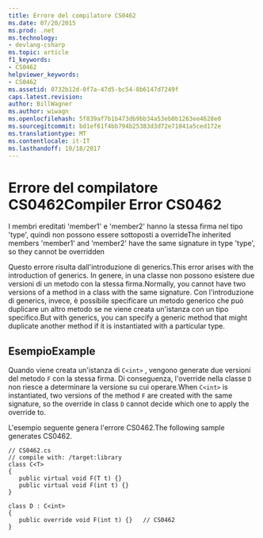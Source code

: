 ```yaml
---
title: Errore del compilatore CS0462
ms.date: 07/20/2015
ms.prod: .net
ms.technology:
- devlang-csharp
ms.topic: article
f1_keywords:
- CS0462
helpviewer_keywords:
- CS0462
ms.assetid: 0732b12d-0f7a-47d5-bc54-8b6147d7249f
caps.latest.revision: 
author: BillWagner
ms.author: wiwagn
ms.openlocfilehash: 5f839af7b1b473db9bb34a53eb0b1263ee4628e0
ms.sourcegitcommit: bd1ef61f4bb794b25383d3d72e71041a5ced172e
ms.translationtype: MT
ms.contentlocale: it-IT
ms.lasthandoff: 10/18/2017
---
```

# <a name="compiler-error-cs0462"></a><span data-ttu-id="ae29b-102">Errore del compilatore CS0462</span><span class="sxs-lookup"><span data-stu-id="ae29b-102">Compiler Error CS0462</span></span>
<span data-ttu-id="ae29b-103">I membri ereditati 'member1' e 'member2' hanno la stessa firma nel tipo 'type', quindi non possono essere sottoposti a override</span><span class="sxs-lookup"><span data-stu-id="ae29b-103">The inherited members 'member1' and 'member2' have the same signature in type 'type', so they cannot be overridden</span></span>  
  
 <span data-ttu-id="ae29b-104">Questo errore risulta dall'introduzione di generics.</span><span class="sxs-lookup"><span data-stu-id="ae29b-104">This error arises with the introduction of generics.</span></span> <span data-ttu-id="ae29b-105">In genere, in una classe non possono esistere due versioni di un metodo con la stessa firma.</span><span class="sxs-lookup"><span data-stu-id="ae29b-105">Normally, you cannot have two versions of a method in a class with the same signature.</span></span> <span data-ttu-id="ae29b-106">Con l'introduzione di generics, invece, è possibile specificare un metodo generico che può duplicare un altro metodo se ne viene creata un'istanza con un tipo specifico.</span><span class="sxs-lookup"><span data-stu-id="ae29b-106">But with generics, you can specify a generic method that might duplicate another method if it is instantiated with a particular type.</span></span>  
  
## <a name="example"></a><span data-ttu-id="ae29b-107">Esempio</span><span class="sxs-lookup"><span data-stu-id="ae29b-107">Example</span></span>  
 <span data-ttu-id="ae29b-108">Quando viene creata un'istanza di `C<int>` , vengono generate due versioni del metodo `F` con la stessa firma. Di conseguenza, l'override nella classe `D` non riesce a determinare la versione su cui operare.</span><span class="sxs-lookup"><span data-stu-id="ae29b-108">When `C<int>` is instantiated, two versions of the method `F` are created with the same signature, so the override in class `D` cannot decide which one to apply the override to.</span></span>  
  
 <span data-ttu-id="ae29b-109">L'esempio seguente genera l'errore CS0462.</span><span class="sxs-lookup"><span data-stu-id="ae29b-109">The following sample generates CS0462.</span></span>  
  
```  
// CS0462.cs  
// compile with: /target:library  
class C<T>   
{  
   public virtual void F(T t) {}  
   public virtual void F(int t) {}  
}  
  
class D : C<int>   
{  
   public override void F(int t) {}   // CS0462  
}  
```
